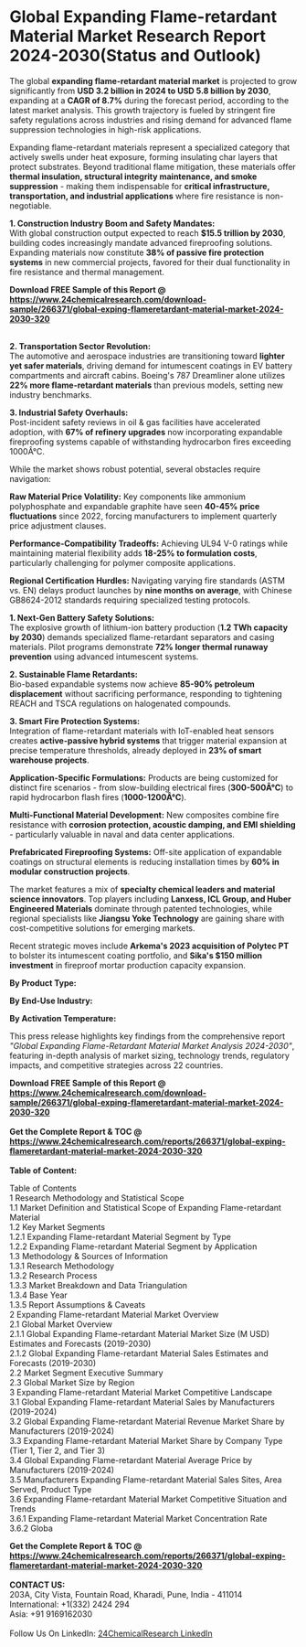 <h1>Global Expanding Flame-retardant Material Market Research Report 2024-2030(Status and Outlook)</h1><p>The global <strong>expanding flame-retardant material market</strong> is projected to grow significantly from <strong>USD 3.2 billion in 2024 to USD 5.8 billion by 2030</strong>, expanding at a <strong>CAGR of 8.7%</strong> during the forecast period, according to the latest market analysis. This growth trajectory is fueled by stringent fire safety regulations across industries and rising demand for advanced flame suppression technologies in high-risk applications.</p><p>Expanding flame-retardant materials represent a specialized category that actively swells under heat exposure, forming insulating char layers that protect substrates. Beyond traditional flame mitigation, these materials offer <strong>thermal insulation, structural integrity maintenance, and smoke suppression</strong> - making them indispensable for <strong>critical infrastructure, transportation, and industrial applications</strong> where fire resistance is non-negotiable.</p><p><strong>1. Construction Industry Boom and Safety Mandates:</strong><br>
With global construction output expected to reach <strong>$15.5 trillion by 2030</strong>, building codes increasingly mandate advanced fireproofing solutions. Expanding materials now constitute <strong>38% of passive fire protection systems</strong> in new commercial projects, favored for their dual functionality in fire resistance and thermal management.</p><div><b>Download FREE Sample of this Report @ 
            <a href="https://www.24chemicalresearch.com/download-sample/266371/global-exping-flameretardant-material-market-2024-2030-320">
            https://www.24chemicalresearch.com/download-sample/266371/global-exping-flameretardant-material-market-2024-2030-320</a></b></div><br><p><strong>2. Transportation Sector Revolution:</strong><br>
The automotive and aerospace industries are transitioning toward <strong>lighter yet safer materials</strong>, driving demand for intumescent coatings in EV battery compartments and aircraft cabins. Boeing's 787 Dreamliner alone utilizes <strong>22% more flame-retardant materials</strong> than previous models, setting new industry benchmarks.</p><p><strong>3. Industrial Safety Overhauls:</strong><br>
Post-incident safety reviews in oil &amp; gas facilities have accelerated adoption, with <strong>67% of refinery upgrades</strong> now incorporating expandable fireproofing systems capable of withstanding hydrocarbon fires exceeding 1000Â°C.</p><p>While the market shows robust potential, several obstacles require navigation:</p><p><strong>Raw Material Price Volatility:</strong> Key components like ammonium polyphosphate and expandable graphite have seen <strong>40-45% price fluctuations</strong> since 2022, forcing manufacturers to implement quarterly price adjustment clauses.</p><p><strong>Performance-Compatibility Tradeoffs:</strong> Achieving UL94 V-0 ratings while maintaining material flexibility adds <strong>18-25% to formulation costs</strong>, particularly challenging for polymer composite applications.</p><p><strong>Regional Certification Hurdles:</strong> Navigating varying fire standards (ASTM vs. EN) delays product launches by <strong>nine months on average</strong>, with Chinese GB8624-2012 standards requiring specialized testing protocols.</p><p><strong>1. Next-Gen Battery Safety Solutions:</strong><br>
The explosive growth of lithium-ion battery production (<strong>1.2 TWh capacity by 2030</strong>) demands specialized flame-retardant separators and casing materials. Pilot programs demonstrate <strong>72% longer thermal runaway prevention</strong> using advanced intumescent systems.</p><p><strong>2. Sustainable Flame Retardants:</strong><br>
Bio-based expandable systems now achieve <strong>85-90% petroleum displacement</strong> without sacrificing performance, responding to tightening REACH and TSCA regulations on halogenated compounds.</p><p><strong>3. Smart Fire Protection Systems:</strong><br>
Integration of flame-retardant materials with IoT-enabled heat sensors creates <strong>active-passive hybrid systems</strong> that trigger material expansion at precise temperature thresholds, already deployed in <strong>23% of smart warehouse projects</strong>.</p><p><strong>Application-Specific Formulations:</strong> Products are being customized for distinct fire scenarios - from slow-building electrical fires (<strong>300-500Â°C</strong>) to rapid hydrocarbon flash fires (<strong>1000-1200Â°C</strong>).</p><p><strong>Multi-Functional Material Development:</strong> New composites combine fire resistance with <strong>corrosion protection, acoustic damping, and EMI shielding</strong> - particularly valuable in naval and data center applications.</p><p><strong>Prefabricated Fireproofing Systems:</strong> Off-site application of expandable coatings on structural elements is reducing installation times by <strong>60% in modular construction projects</strong>.</p><p>The market features a mix of <strong>specialty chemical leaders and material science innovators</strong>. Top players including <strong>Lanxess, ICL Group, and Huber Engineered Materials</strong> dominate through patented technologies, while regional specialists like <strong>Jiangsu Yoke Technology</strong> are gaining share with cost-competitive solutions for emerging markets.</p><p>Recent strategic moves include <strong>Arkema's 2023 acquisition of Polytec PT</strong> to bolster its intumescent coating portfolio, and <strong>Sika's $150 million investment</strong> in fireproof mortar production capacity expansion.</p><p><strong>By Product Type:</strong></p><p><strong>By End-Use Industry:</strong></p><p><strong>By Activation Temperature:</strong></p><p>This press release highlights key findings from the comprehensive report <em>"Global Expanding Flame-Retardant Material Market Analysis 2024-2030"</em>, featuring in-depth analysis of market sizing, technology trends, regulatory impacts, and competitive strategies across 22 countries.</p><div><b>Download FREE Sample of this Report @ 
            <a href="https://www.24chemicalresearch.com/download-sample/266371/global-exping-flameretardant-material-market-2024-2030-320">
            https://www.24chemicalresearch.com/download-sample/266371/global-exping-flameretardant-material-market-2024-2030-320</a></b></div><br><div><b>Get the Complete Report & TOC @ 
            <a href="https://www.24chemicalresearch.com/reports/266371/global-exping-flameretardant-material-market-2024-2030-320">
            https://www.24chemicalresearch.com/reports/266371/global-exping-flameretardant-material-market-2024-2030-320</a></b></div><br>
            <b>Table of Content:</b><p>Table of Contents<br />
1 Research Methodology and Statistical Scope<br />
1.1 Market Definition and Statistical Scope of Expanding Flame-retardant Material<br />
1.2 Key Market Segments<br />
1.2.1 Expanding Flame-retardant Material Segment by Type<br />
1.2.2 Expanding Flame-retardant Material Segment by Application<br />
1.3 Methodology & Sources of Information<br />
1.3.1 Research Methodology<br />
1.3.2 Research Process<br />
1.3.3 Market Breakdown and Data Triangulation<br />
1.3.4 Base Year<br />
1.3.5 Report Assumptions & Caveats<br />
2 Expanding Flame-retardant Material Market Overview<br />
2.1 Global Market Overview<br />
2.1.1 Global Expanding Flame-retardant Material Market Size (M USD) Estimates and Forecasts (2019-2030)<br />
2.1.2 Global Expanding Flame-retardant Material Sales Estimates and Forecasts (2019-2030)<br />
2.2 Market Segment Executive Summary<br />
2.3 Global Market Size by Region<br />
3 Expanding Flame-retardant Material Market Competitive Landscape<br />
3.1 Global Expanding Flame-retardant Material Sales by Manufacturers (2019-2024)<br />
3.2 Global Expanding Flame-retardant Material Revenue Market Share by Manufacturers (2019-2024)<br />
3.3 Expanding Flame-retardant Material Market Share by Company Type (Tier 1, Tier 2, and Tier 3)<br />
3.4 Global Expanding Flame-retardant Material Average Price by Manufacturers (2019-2024)<br />
3.5 Manufacturers Expanding Flame-retardant Material Sales Sites, Area Served, Product Type<br />
3.6 Expanding Flame-retardant Material Market Competitive Situation and Trends<br />
3.6.1 Expanding Flame-retardant Material Market Concentration Rate<br />
3.6.2 Globa</p><div><b>Get the Complete Report & TOC @ 
            <a href="https://www.24chemicalresearch.com/reports/266371/global-exping-flameretardant-material-market-2024-2030-320">
            https://www.24chemicalresearch.com/reports/266371/global-exping-flameretardant-material-market-2024-2030-320</a></b></div><br><b>CONTACT US:</b><br>
            203A, City Vista, Fountain Road, Kharadi, Pune, India - 411014<br>
            International: +1(332) 2424 294<br>
            Asia: +91 9169162030 <br><br>
            Follow Us On LinkedIn: <a href="https://www.linkedin.com/company/24chemicalresearch/">24ChemicalResearch LinkedIn</a>